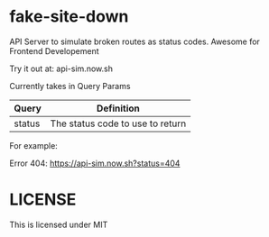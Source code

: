 # fake-site-down

API Server to simulate broken routes as status codes. Awesome for Frontend Developement

Try it out at: api-sim.now.sh

Currently takes in Query Params

| Query  | Definition                       |
| ------ | -------------------------------- |
| status | The status code to use to return |

For example:

Error 404: https://api-sim.now.sh?status=404

# LICENSE

This is licensed under MIT
